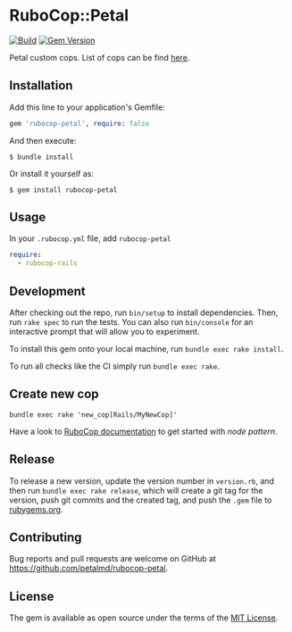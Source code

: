 # RuboCop::Petal

[![Build](https://github.com/petalmd/rubocop-petal/actions/workflows/build.yml/badge.svg)](https://github.com/petalmd/rubocop-petal/actions/workflows/build.yml)
[![Gem Version](https://badge.fury.io/rb/rubocop-petal.svg)](https://badge.fury.io/rb/rubocop-petal)

Petal custom cops. List of cops can be find [here](https://github.com/petalmd/rubocop-petal/tree/main/lib/rubocop/cop).

## Installation

Add this line to your application's Gemfile:

```ruby
gem 'rubocop-petal', require: false
```

And then execute:

    $ bundle install

Or install it yourself as:

    $ gem install rubocop-petal

## Usage

In your `.rubocop.yml` file, add `rubocop-petal`

```yaml
require:
  - rubocop-rails
```

## Development

After checking out the repo, run `bin/setup` to install dependencies. Then, run `rake spec` to run the tests. 
You can also run `bin/console` for an interactive prompt that will allow you to experiment.

To install this gem onto your local machine, run `bundle exec rake install`.

To run all checks like the CI simply run `bundle exec rake`.

## Create new cop

```shell
bundle exec rake 'new_cop[Rails/MyNewCop]'
```

Have a look to [RuboCop documentation](https://docs.rubocop.org/rubocop/1.23/development.html) to get started with
_node pattern_.

## Release

To release a new version, update the version number in `version.rb`, and then run `bundle exec rake release`, which will create a git tag for the version, push git commits and the created tag, and push the `.gem` file to [rubygems.org](https://rubygems.org).

## Contributing

Bug reports and pull requests are welcome on GitHub at https://github.com/petalmd/rubocop-petal.

## License

The gem is available as open source under the terms of the [MIT License](https://opensource.org/licenses/MIT).
